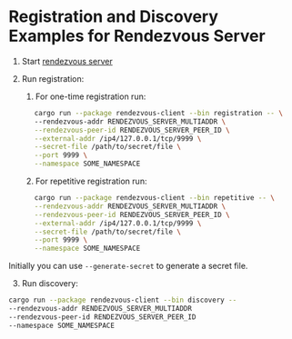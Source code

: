 # Registration and Discovery Examples for Rendezvous Server

1. Start [rendezvous server](https://github.com/comit-network/rendezvous-server)
2. Run registration:
   1. For one-time registration run:
   ```bash
      cargo run --package rendezvous-client --bin registration -- \ 
      --rendezvous-addr RENDEZVOUS_SERVER_MULTIADDR \
      --rendezvous-peer-id RENDEZVOUS_SERVER_PEER_ID \
      --external-addr /ip4/127.0.0.1/tcp/9999 \
      --secret-file /path/to/secret/file \
      --port 9999 \
      --namespace SOME_NAMESPACE
   ```

   2. For repetitive registration run:
   ```bash
      cargo run --package rendezvous-client --bin repetitive -- \
      --rendezvous-addr RENDEZVOUS_SERVER_MULTIADDR \
      --rendezvous-peer-id RENDEZVOUS_SERVER_PEER_ID \
      --external-addr /ip4/127.0.0.1/tcp/9999 \
      --secret-file /path/to/secret/file \
      --port 9999 \
      --namespace SOME_NAMESPACE
   ```

Initially you can use `--generate-secret` to generate a secret file.

3. Run discovery:

```bash
cargo run --package rendezvous-client --bin discovery -- 
--rendezvous-addr RENDEZVOUS_SERVER_MULTIADDR
--rendezvous-peer-id RENDEZVOUS_SERVER_PEER_ID
--namespace SOME_NAMESPACE
```
